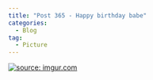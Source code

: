 ```yaml
---
title: "Post 365 - Happy birthday babe"
categories:
  - Blog
tag:
  - Picture
---
```


<a href="https://imgur.com/DUBJuM1"><img src="https://i.imgur.com/DUBJuM1.jpg" title="source: imgur.com" /></a>

<script src="https://utteranc.es/client.js"
        repo="serendipityinlife/serendipityinlife.github.io"
        issue-term="pathname"
        theme="github-light"
        crossorigin="anonymous"
        async>
</script>

